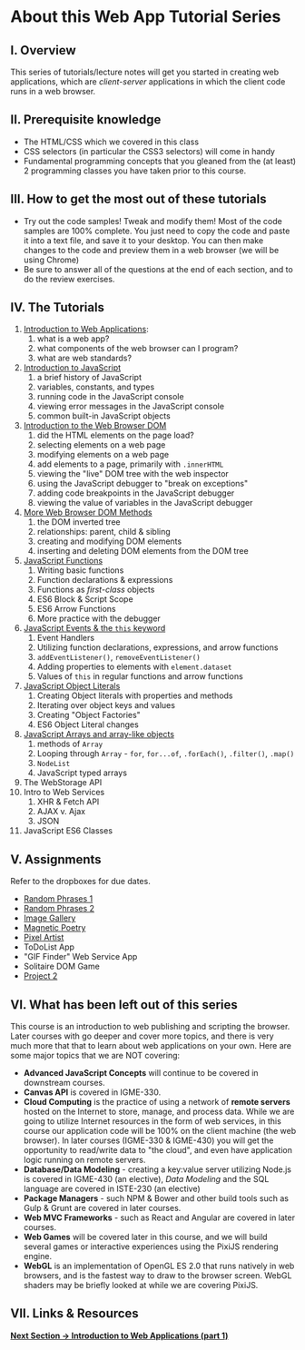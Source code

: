 # About this Web App Tutorial Series
## I. Overview
This series of tutorials/lecture notes will get you started in creating web applications, which are *client-server* applications in which the client code runs in a web browser. 

## II. Prerequisite knowledge
- The HTML/CSS which we covered in this class
- CSS selectors (in particular the CSS3 selectors) will come in handy
- Fundamental programming concepts that you gleaned from the (at least) 2 programming classes you have taken prior to this course.

## III. How to get the most out of these tutorials
- Try out the code samples! Tweak and modify them! Most of the code samples are 100% complete. You just need to copy the code and paste it into a text file, and save it to your desktop. You can then make changes to the code and preview them in a web browser (we will be using Chrome)
- Be sure to answer all of the questions at the end of each section, and to do the review exercises.

## IV. The Tutorials
1. [Introduction to Web Applications](https://github.com/tonethar/IGME-230-GDD-2017-Fall/blob/master/notes/web-apps-1.md):
    1. what is a web app?
    1. what components of the web browser can I program?
    1. what are web standards?
1. [Introduction to JavaScript](./web-apps-2.md)
    1. a brief history of JavaScript
    1. variables, constants, and types
    1. running code in the JavaScript console
    1. viewing error messages in the JavaScript console
    1. common built-in JavaScript objects
1. [Introduction to the Web Browser DOM](./web-apps-3.md)
    1. did the HTML elements on the page load?
    1. selecting elements on a web page
    1. modifying elements on a web page
    1. add elements to a page, primarily with `.innerHTML`
    1. viewing the "live" DOM tree with the web inspector
    1. using the JavaScript debugger to "break on exceptions"
    1. adding code breakpoints in the JavaScript debugger
    1. viewing the value of variables in the JavaScript debugger
1. [More Web Browser DOM Methods](./web-apps-4.md)
    1. the DOM inverted tree
    1. relationships: parent, child & sibling
    1. creating and modifying DOM elements
    1. inserting and deleting DOM elements from the DOM tree
1. [JavaScript Functions](./web-apps-5.md)
    1. Writing basic functions
    1. Function declarations & expressions
    1. Functions as *first-class* objects
    1. ES6 Block & Script Scope
    1. ES6 Arrow Functions
    1. More practice with the debugger
1. [JavaScript Events & the `this` keyword](./web-apps-6.md)
    1. Event Handlers
    1. Utilizing function declarations, expressions, and arrow functions
    1. `addEventListener()`, `removeEventListener()`
    1. Adding properties to elements with `element.dataset`
    1. Values of `this` in regular functions and arrow functions
1. [JavaScript Object Literals](./web-apps-7.md)
    1. Creating Object literals with properties and methods
    1. Iterating over object keys and values
    1. Creating "Object Factories"
    1. ES6 Object Literal changes
1. [JavaScript Arrays and array-like objects](./web-apps-8.md)
    1. methods of `Array`
    1. Looping through `Array` - `for`, `for...of`, `.forEach()`, `.filter()`, `.map()`
    1. `NodeList`
    1. JavaScript typed arrays
1. The WebStorage API
1. Intro to Web Services
    1. XHR & Fetch API
    1. AJAX v. Ajax
    1. JSON
1. JavaScript ES6 Classes

## V. Assignments
Refer to the dropboxes for due dates.
- [Random Phrases 1](./HW-random-phrases-1.md)
- [Random Phrases 2](./HW-random-phrases-2.md)
- [Image Gallery](./HW-image-gallery.md)
- [Magnetic Poetry](./HW-magnetic-poetry.md)
- [Pixel Artist](./HW-pixel-artist.md)
- ToDoList App
- "GIF Finder" Web Service App
- Solitaire DOM Game
- [Project 2](../projects/project2.md)

## VI. What has been left out of this series
This course is an introduction to web publishing and scripting the browser. Later courses with go deeper and cover more topics, and there is very much more that that to learn about web applications on your own. Here are some major topics that we are NOT covering:

- **Advanced JavaScript Concepts** will continue to be covered in downstream courses.
- **Canvas API** is covered in IGME-330.
- **Cloud Computing** is the practice of using a network of **remote servers** hosted on the Internet to store, manage, and process data. 
While we are going to utilize Internet resources in the form of web services, in this course our application code will be 100% on the client machine (the web browser). 
In later courses (IGME-330 & IGME-430) you will get the opportunity to read/write data to "the cloud", and even have application logic running on remote servers.
- **Database/Data Modeling** - creating a key:value server utilizing Node.js is covered in IGME-430 (an elective), *Data Modeling* and the SQL language are covered in ISTE-230 (an elective)
- **Package Managers** - such NPM & Bower and other build tools such as Gulp & Grunt are covered in later courses.
- **Web MVC Frameworks** - such as React and Angular are covered in later courses.
- **Web Games** will be covered later in this course, and we will build several games or interactive experiences using the PixiJS rendering engine.
- **WebGL** is an implementation of OpenGL ES 2.0 that runs natively in web browsers, and is the fastest way to draw to the browser screen. WebGL shaders may be briefly looked at while we are covering PixiJS.

## VII. Links & Resources


**[Next Section -> Introduction to Web Applications (part 1)](web-apps-1.md)**

